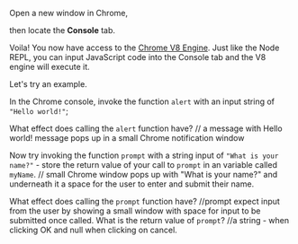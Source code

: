 Open a new window in Chrome,

then locate the **Console** tab.

Voila! You now have access to the [Chrome V8 Engine](https://www.cloudflare.com/en-gb/learning/serverless/glossary/what-is-chrome-v8/).
Just like the Node REPL, you can input JavaScript code into the Console tab and the V8 engine will execute it.

Let's try an example.

In the Chrome console,
invoke the function `alert` with an input string of `"Hello world!"`;

What effect does calling the `alert` function have?
// a message with Hello world! message pops up in a small Chrome notification window 

Now try invoking the function `prompt` with a string input of `"What is your name?"` - store the return value of your call to `prompt` in an variable called `myName`.
// small Chrome window pops up with "What is your name?" and underneath it a space for the user to enter and submit their name.

What effect does calling the `prompt` function have?
//prompt expect input from the user by showing a small window with space for input to be submitted once called.
What is the return value of `prompt`?
//a string - when clicking OK and null when clicking on cancel.
